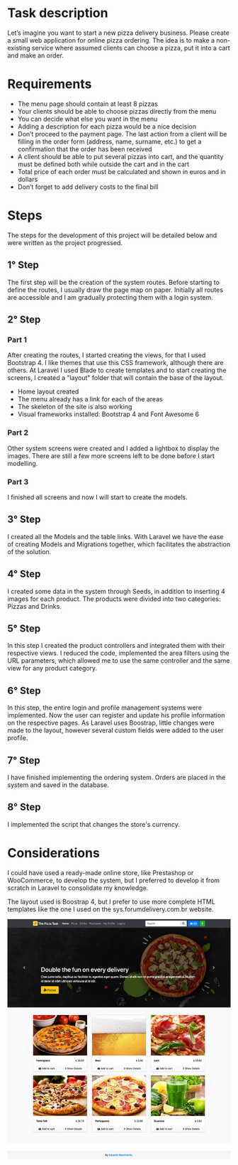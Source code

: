 <h1>Task description</h1>
Let’s imagine you want to start a new pizza delivery business. Please create a small web application for online pizza ordering. The idea is to make a non-existing service where assumed clients can choose a pizza, put it into a cart and make an order.

<h1>Requirements</h1>
<ul>
 <li>The menu page should contain at least 8 pizzas</li>
 <li>Your clients should be able to choose pizzas directly from the menu</li>
 <li>You can decide what else you want in the menu</li>
 <li>Adding a description for each pizza would be a nice decision</li>
 <li>Don’t proceed to the payment page. The last action from a client will be filling in the order form (address, name, surname, etc.) to get a confirmation that the order has been received</li>
 <li>A client should be able to put several pizzas into cart, and the quantity must be defined both while outside the cart and in the cart</li>
 <li>Total price of each order must be calculated and shown in euros and in dollars</li>
 <li>Don’t forget to add delivery costs to the final bill</li>
</ul>

<h1>Steps</h1>
The steps for the development of this project will be detailed below and were written as the project progressed.

<h2>1° Step</h2>
The first step will be the creation of the system routes. Before starting to define the routes, I usually draw the page map on paper. Initially all routes are accessible and I am gradually protecting them with a login system.

<h2>2° Step</h2>
<h3>Part 1</h3>
After creating the routes, I started creating the views, for that I used Bootstrap 4. I like themes that use this CSS framework, although there are others. At Laravel I used Blade to create templates and to start creating the screens, I created a "layout" folder that will contain the base of the layout.
<ul>
 <li>Home layout created</li>
 <li>The menu already has a link for each of the areas</li>
 <li>The skeleton of the site is also working</li>
 <li>Visual frameworks installed: Bootstrap 4 and Font Awesome 6</li>
</ul>

<h3>Part 2</h3>
Other system screens were created and I added a lightbox to display the images. There are still a few more screens left to be done before I start modelling.

<h3>Part 3</h3>
I finished all screens and now I will start to create the models.

<h2>3° Step</h2>
I created all the Models and the table links. With Laravel we have the ease of creating Models and Migrations together, which facilitates the abstraction of the solution.

<h2>4° Step</h2>
I created some data in the system through Seeds, in addition to inserting 4 images for each product. The products were divided into two categories: Pizzas and Drinks.

<h2>5° Step</h2>
In this step I created the product controllers and integrated them with their respective views. I reduced the code, implemented the area filters using the URL parameters, which allowed me to use the same controller and the same view for any product category.

<h2>6° Step</h2>
In this step, the entire login and profile management systems were implemented. Now the user can register and update his profile information on the respective pages. As Laravel uses Boostrap, little changes were made to the layout, however several custom fields were added to the user profile.

<h2>7° Step</h2>
I have finished implementing the ordering system. Orders are placed in the system and saved in the database.

<h2>8° Step</h2>
I implemented the script that changes the store's currency.

<h1>Considerations</h1>
<p>I could have used a ready-made online store, like Prestashop or WooCommerce, to develop the system, but I preferred to develop it from scratch in Laravel to consolidate my knowledge.</p>
<p>The layout used is Boostrap 4, but I prefer to use more complete HTML templates like the one I used on the sys.forumdelivery.com.br website.</p>

![](screenshot.jpg)